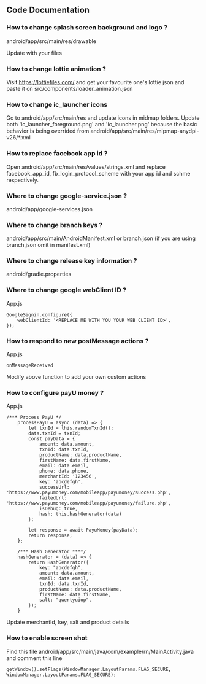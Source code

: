 ## Code Documentation

### How to change splash screen background and logo ?

android/app/src/main/res/drawable

Update with your files

### How to change lottie animation ?
 Visit https://lottiefiles.com/ and get your favourite one's lottie json and paste it on src/components/loader_animation.json
### How to change ic_launcher icons

Go to android/app/src/main/res and update icons in midmap folders. Update both 'ic_launcher_foreground.png' and 'ic_launcher.png' because the basic behavior is being overrided from android/app/src/main/res/mipmap-anydpi-v26/*.xml

### How to replace facebook app id ?

Open android/app/src/main/res/values/strings.xml and replace facebook_app_id, fb_login_protocol_scheme with your app id and schme respectively.

### Where to change google-service.json ?

android/app/google-services.json

### Where to change branch keys ?

android/app/src/main/AndroidManifest.xml or branch.json (if you are using branch.json omit in manifest.xml)

### Where to change release key information ?

android/gradle.properties

### Where to change google webClient ID ?

App.js

```
GoogleSignin.configure({
	webClientId: '<REPLACE ME WITH YOU YOUR WEB CLIENT ID>',
});
```

### How to respond to new postMessage actions ?

App.js

```
onMessageReceived
```

Modify above function to add your own custom actions

### How to configure payU money ?

App.js

```
/*** Process PayU */
	processPayU = async (data) => {
		let txnId = this.randomTxnId();
		data.txnId = txnId;
		const payData = {
			amount: data.amount,
			txnId: data.txnId,
			productName: data.productName,
			firstName: data.firstName,
			email: data.email,
			phone: data.phone,
			merchantId: '123456',
			key: 'abcdefgh',
			successUrl: 'https://www.payumoney.com/mobileapp/payumoney/success.php',
			failedUrl: 'https://www.payumoney.com/mobileapp/payumoney/failure.php',
			isDebug: true,
			hash: this.hashGenerator(data)
		};

		let response = await PayuMoney(payData);
		return response;
	};

	/*** Hash Generator ****/
	hashGenerator = (data) => {
		return HashGenerator({
			key: "abcdefgh",
			amount: data.amount,
			email: data.email,
			txnId: data.txnId,
			productName: data.productName,
			firstName: data.firstName,
			salt: "qwertyuiop",
		});
	}
```

Update merchantId, key, salt and product details

### How to enable screen shot

Find this file android/app/src/main/java/com/example/rn/MainActivity.java and comment this line

```getWindow().setFlags(WindowManager.LayoutParams.FLAG_SECURE, WindowManager.LayoutParams.FLAG_SECURE);```